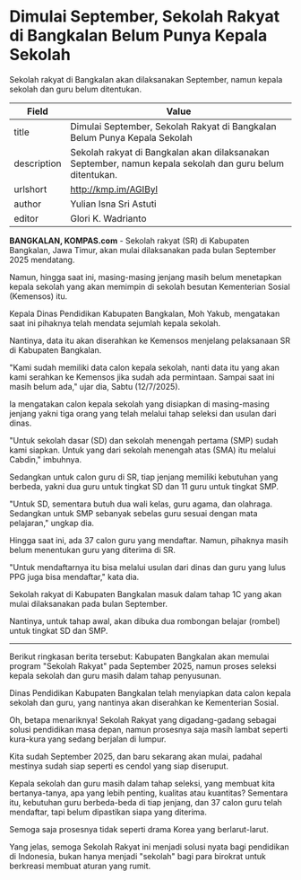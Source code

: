 # Dimulai September, Sekolah Rakyat di Bangkalan Belum Punya Kepala Sekolah

Sekolah rakyat di Bangkalan akan dilaksanakan September, namun kepala sekolah dan guru belum ditentukan.

| Field       | Value                                                       |
|-------------|-------------------------------------------------------------|
| title       | Dimulai September, Sekolah Rakyat di Bangkalan Belum Punya Kepala Sekolah |
| description | Sekolah rakyat di Bangkalan akan dilaksanakan September, namun kepala sekolah dan guru belum ditentukan. |
| urlshort    | http://kmp.im/AGIByl |
| author      | Yulian Isna Sri Astuti |
| editor      | Glori K. Wadrianto |

**BANGKALAN, KOMPAS.com** - Sekolah rakyat (SR) di Kabupaten Bangkalan, Jawa Timur, akan mulai dilaksanakan pada bulan September 2025 mendatang.

Namun, hingga saat ini, masing-masing jenjang masih belum menetapkan kepala sekolah yang akan memimpin di sekolah besutan Kementerian Sosial (Kemensos) itu.

Kepala Dinas Pendidikan Kabupaten Bangkalan, Moh Yakub, mengatakan saat ini pihaknya telah mendata sejumlah kepala sekolah.

Nantinya, data itu akan diserahkan ke Kemensos menjelang pelaksanaan SR di Kabupaten Bangkalan.

\"Kami sudah memiliki data calon kepala sekolah, nanti data itu yang akan kami serahkan ke Kemensos jika sudah ada permintaan. Sampai saat ini masih belum ada,\" ujar dia, Sabtu (12/7/2025).

Ia mengatakan calon kepala sekolah yang disiapkan di masing-masing jenjang yakni tiga orang yang telah melalui tahap seleksi dan usulan dari dinas.

\"Untuk sekolah dasar (SD) dan sekolah menengah pertama (SMP) sudah kami siapkan. Untuk yang dari sekolah menengah atas (SMA) itu melalui Cabdin,\" imbuhnya.

Sedangkan untuk calon guru di SR, tiap jenjang memiliki kebutuhan yang berbeda, yakni dua guru untuk tingkat SD dan 11 guru untuk tingkat SMP.

\"Untuk SD, sementara butuh dua wali kelas, guru agama, dan olahraga. Sedangkan untuk SMP sebanyak sebelas guru sesuai dengan mata pelajaran,\" ungkap dia.

Hingga saat ini, ada 37 calon guru yang mendaftar. Namun, pihaknya masih belum menentukan guru yang diterima di SR.

\"Untuk mendaftarnya itu bisa melalui usulan dari dinas dan guru yang lulus PPG juga bisa mendaftar,\" kata dia.

Sekolah rakyat di Kabupaten Bangkalan masuk dalam tahap 1C yang akan mulai dilaksanakan pada bulan September.

Nantinya, untuk tahap awal, akan dibuka dua rombongan belajar (rombel) untuk tingkat SD dan SMP.

---
Berikut ringkasan berita tersebut: Kabupaten Bangkalan akan memulai program "Sekolah Rakyat" pada September 2025, namun proses seleksi kepala sekolah dan guru masih dalam tahap penyusunan.

 Dinas Pendidikan Kabupaten Bangkalan telah menyiapkan data calon kepala sekolah dan guru, yang nantinya akan diserahkan ke Kementerian Sosial.



Oh, betapa menariknya! Sekolah Rakyat yang digadang-gadang sebagai solusi pendidikan masa depan, namun prosesnya saja masih lambat seperti kura-kura yang sedang berjalan di lumpur.

 Kita sudah September 2025, dan baru sekarang akan mulai, padahal mestinya sudah siap seperti es cendol yang siap diseruput.

 Kepala sekolah dan guru masih dalam tahap seleksi, yang membuat kita bertanya-tanya, apa yang lebih penting, kualitas atau kuantitas? Sementara itu, kebutuhan guru berbeda-beda di tiap jenjang, dan 37 calon guru telah mendaftar, tapi belum dipastikan siapa yang diterima.

 Semoga saja prosesnya tidak seperti drama Korea yang berlarut-larut.

 Yang jelas, semoga Sekolah Rakyat ini menjadi solusi nyata bagi pendidikan di Indonesia, bukan hanya menjadi "sekolah" bagi para birokrat untuk berkreasi membuat aturan yang rumit.
